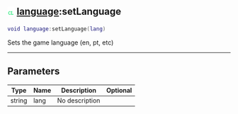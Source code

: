 ## ![client](../../.gitbook/assets/client.png) [language](language):setLanguage

```lua
void language:setLanguage(lang)
```

Sets the game language (en, pt, etc)

------
## Parameters

| Type   | Name | Description | Optional |
| ------ | ---- | ----------- | -------: |
| string | lang | No description |  |

